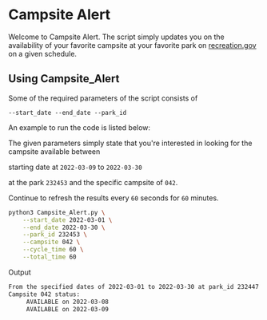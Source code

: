 


# Campsite Alert 

Welcome to Campsite Alert. The script simply updates you on the availability of your favorite campsite at your favorite park on [recreation.gov](https://recreation.gov/) on a given schedule. 



## Using Campsite_Alert

Some of the required parameters of the script consists of 

`--start_date --end_date --park_id`

An example to run the code is listed below: 

The given parameters simply state that you're interested in looking for the 
campsite available between 

starting date at `2022-03-09` to `2022-03-30` 

at the park `232453` and the specific campsite of `042`.

Continue to refresh the results every `60` seconds for `60` minutes. 

```bash
python3 Campsite_Alert.py \
    --start_date 2022-03-01 \
    --end_date 2022-03-30 \
    --park_id 232453 \
    --campsite 042 \
    --cycle_time 60 \
    --total_time 60
```

Output

```bash
From the specified dates of 2022-03-01 to 2022-03-30 at park_id 232447 
Campsite 042 status:  
     AVAILABLE on 2022-03-08
     AVAILABLE on 2022-03-09
```










